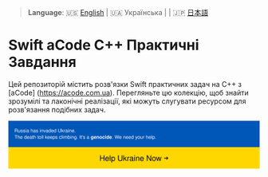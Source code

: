 > **Language**: 🇺🇸 [English](README.md) | 🇺🇦 Українська | | 🇯🇵 [日本語](README.ja.md)

# Swift aCode C++ Практичні Завдання

Цей репозиторій містить розв'язки Swift практичних задач на C++ з [aCode] (https://acode.com.ua). Перегляньте цю колекцію, щоб знайти зрозумілі та лаконічні реалізації, які можуть слугувати ресурсом для розв'язання подібних задач.

[![Stand With Ukraine](https://raw.githubusercontent.com/vshymanskyy/StandWithUkraine/main/banner2-direct.svg)](https://vshymanskyy.github.io/StandWithUkraine)
